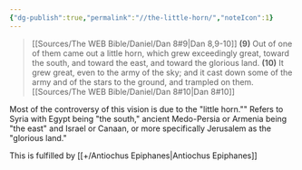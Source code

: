 ```yaml
---
{"dg-publish":true,"permalink":"//the-little-horn/","noteIcon":1}
---
```



> [[Sources/The WEB Bible/Daniel/Dan 8#9\|Dan 8,9-10]]
> **(9)** Out of one of them came out a little horn, which grew exceedingly great, toward the south, and toward the east, and toward the glorious land.
> **(10)** It grew great, even to the army of the sky; and it cast down some of the army and of the stars to the ground, and trampled on them.
> [[Sources/The WEB Bible/Daniel/Dan 8#10\|Dan 8#10]]

Most of the controversy of this vision is due to the "little horn."" Refers to Syria with Egypt being "the south," ancient Medo-Persia or Armenia being "the east" and Israel or Canaan, or more specifically Jerusalem as the "glorious land."

This is fulfilled by [[+/Antiochus Epiphanes\|Antiochus Epiphanes]]
